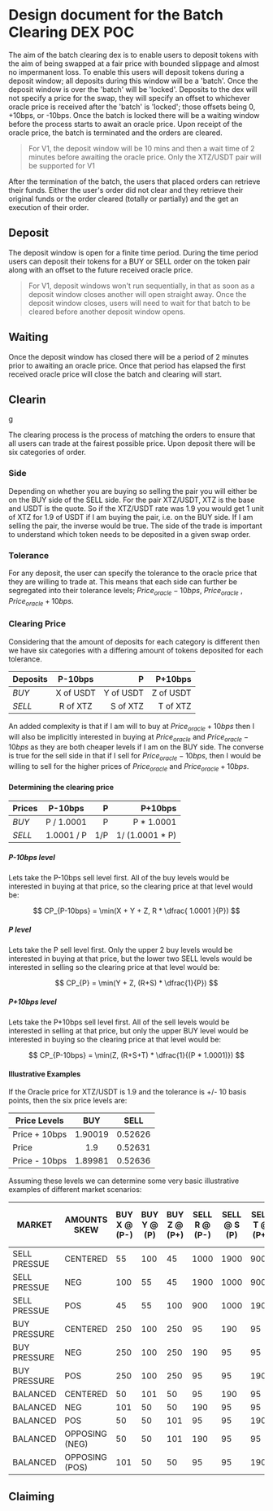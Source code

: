 # Design document for the Batch Clearing DEX POC

The aim of the batch clearing dex is to enable users to deposit tokens with the aim of being swapped at a fair price with bounded slippage and almost no impermanent loss.  To enable this users will deposit tokens during a deposit window; all deposits during this window will be a 'batch'. Once the deposit window is over the 'batch' will be 'locked'. Deposits to the dex will not specify a price for the swap, they will specify an offset to whichever oracle price is received after the 'batch' is 'locked'; those offsets being 0, +10bps, or -10bps.  Once the batch is locked there will be a waiting window before the process starts to await an oracle price.  Upon receipt of the oracle price, the batch is terminated and the orders are cleared.

> For V1, the deposit window will be 10 mins and then a wait time of 2 minutes before awaiting the oracle price.
> Only the XTZ/USDT pair will be supported for V1

After the termination of the batch, the users that placed orders can retrieve their funds.  Either the user's order did not clear and they retrieve their original funds or the order cleared (totally or partially) and the get an execution of their order.


## Deposit

The deposit window is open for a finite time period.  During the time period users can deposit their tokens for a BUY or SELL order on the token pair along with an offset to the future received oracle price.

> For V1, deposit windows won't run sequentially, in that as soon as a deposit window closes another will open straight away.  Once the deposit window closes, users will need to wait for that batch to be cleared before another deposit window opens.

## Waiting

Once the deposit window has closed there will be a period of 2 minutes prior to awaiting an oracle price.  Once that period has elapsed the first received oracle price will close the batch and clearing will start.

## Clearin
g

The clearing process is the process of matching the orders to ensure that all users can trade at the fairest possible price.  Upon deposit there will be six categories of order.

### Side

Depending on whether you are buying so selling the pair you will either be on the BUY side of the SELL side. For the pair XTZ/USDT, XTZ is the base and USDT is the quote.  So if the XTZ/USDT rate was 1.9 you would get 1 unit of XTZ for 1.9 of USDT if I am buying the pair, i.e. on the BUY side.  If I am selling the pair, the inverse would be true.  The side of the trade is important to understand which token needs to be deposited in a given swap order.


### Tolerance

For any deposit, the user can specify the tolerance to the oracle price that they are willing to trade at. This means that each side can further be segregated into their tolerance levels; $Price_{oracle}-10bps$,  $Price_{oracle}$ ,  $Price_{oracle}+10bps$.


### Clearing Price

Considering that the amount of deposits for each category is different then we have six categories with a differing amount of tokens deposited for each tolerance.


| Deposits | P-10bps   | P         | P+10bps   |
|----------|:---------:|----------:|----------:|
| *BUY*    | X of USDT | Y of USDT | Z of USDT |
| *SELL*   | R of XTZ  | S of XTZ  | T of XTZ  |


An added complexity is that if I am will to buy at $Price_{oracle}+10bps$ then I will also be implicitly interested in buying at $Price_{oracle}$ and $Price_{oracle}-10bps$ as they are both cheaper levels if I am on the BUY side.  The converse is true for the sell side in that if I sell for $Price_{oracle}-10bps$, then I would be willing to sell for the higher prices of $Price_{oracle}$ and $Price_{oracle}+10bps$.

#### Determining the clearing price

| Prices   | P-10bps          | P         | P+10bps          |
|----------|:----------------:|----------:|-----------------:|
| *BUY*    | P / 1.0001       | P         | P * 1.0001       |
| *SELL*   | 1.0001 / P       | 1/P       |  1/ (1.0001 * P) |


##### P-10bps level

Lets take the P-10bps sell level first.  All of the buy levels would be interested in buying at that price, so the clearing price at that level would be:

$$ CP_{P-10bps} = \min(X + Y + Z, R * \dfrac{ 1.0001 }{P})  $$


##### P level

Lets take the P sell level first.  Only the upper 2 buy levels would be interested in buying at that price, but the lower two SELL levels would be interested in selling so the clearing price at that level would be:

$$ CP_{P} = \min(Y + Z, (R+S) *  \dfrac{1}{P})  $$

##### P+10bps level

Lets take the P+10bps sell level first.  All of the sell levels would be interested in selling at that price, but only the upper BUY level would be interested in buying so the clearing price at that level would be:

$$ CP_{P-10bps} = \min(Z, (R+S+T) * \dfrac{1}{(P * 1.0001)})  $$

#### Illustrative Examples

If the Oracle price for XTZ/USDT is 1.9 and the tolerance is +/- 10 basis points, then the six price levels are:

| Price Levels | 	BUY  	| SELL    |
|--------------|:------:|:-------:|
|Price + 10bps |1.90019 |	0.52626 |
|Price         |	1.9   | 0.52631 |
|Price - 10bps | 1.89981|	0.52636 |

Assuming these levels we can determine some very basic illustrative examples of different market scenarios:


| MARKET |	AMOUNTS SKEW |	BUY X @ (P-) | BUY Y @ (P) | 	BUY Z @ (P+)	| SELL R @ (P-)	| SELL @ S (P)	| SELL T @ (P+)	| Orders cleared @ P-10bps	| Orders cleared @ P	| Orders cleared @ P+10bps	| Clearance Price |
|---|---|---|---|---|---|---|---|---|---|---|---|
|SELL PRESSUE	|CENTERED	|55	|100	|45	|1000	|1900	|900	|200	|155	|55	|P-10bps|
|SELL PRESSUE	|NEG	|100	|55	|45	|1900	|1000	|900	|200	|155	|100	|P-10bps|
|SELL PRESSUE	|POS	|45	|55	|100	|900	|1000	|1900	|200	|100	|45	|P-10bps|
|BUY PRESSURE	|CENTERED	|250	|100	|250	|95	|190	|95	|50	|150	|200	|P+10bps|
|BUY PRESSURE	|NEG	|250	|100	|250	|190	|95	|95	|100	|150	|200	|P+10bps|
|BUY PRESSURE	|POS	|250	|100	|250	|95	|95	|190	|50	|100	|200	|P+10bps|
|BALANCED	|CENTERED	|50	|101	|50	|95	|190	|95	|50	|150	|50|	P|
|BALANCED	|NEG	|101|	50|	50|	190|95|	95	|100|150|	101|	P|
|BALANCED	|POS	|50	|50	|101|	95|	95|	190	|50	|100|	50|	P|
|BALANCED	|OPPOSING (NEG)	|50	|50|	101|	190|	95|	95|	100|	100|	50|	P-10bps|
|BALANCED	|OPPOSING (POS)	|101	|50|	50|	95|	95|	190|	50|	100	|101|	P+10bps|


## Claiming
